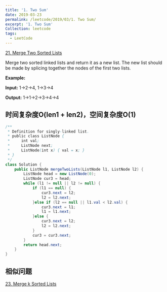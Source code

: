 ```yaml
---
title: '1. Two Sum'
date: 2019-03-23
permalink: /leetcode/2019/03/1. Two Sum/
excerpt: '1. Two Sum'
Collection: leetcode
tags:
  - LeetCode
---
```


[21. Merge Two Sorted Lists](https://leetcode.com/problems/merge-two-sorted-lists/)

Merge two sorted linked lists and return it as a new list. The new list should be made by splicing together the nodes of the first two lists.

**Example:**

**Input:** 1->2->4, 1->3->4

**Output:** 1->1->2->3->4->4


## 时间复杂度O(len1 + len2)，空间复杂度O(1)
```java
/**
 * Definition for singly-linked list.
 * public class ListNode {
 *     int val;
 *     ListNode next;
 *     ListNode(int x) { val = x; }
 * }
 */
class Solution {
    public ListNode mergeTwoLists(ListNode l1, ListNode l2) {
        ListNode head = new ListNode(0);
        ListNode cur3 = head;
        while (l1 != null || l2 != null) {
            if (l1 == null) {
                cur3.next = l2;
                l2 = l2.next;
            }else if (l2 == null || l1.val < l2.val) {
                cur3.next = l1;
                l1 = l1.next;
            }else {
                cur3.next = l2;
                l2 = l2.next;
            }
            cur3 = cur3.next;
        }
        return head.next;
    }
}
```

## 相似问题
[23. Merge k Sorted Lists]()
